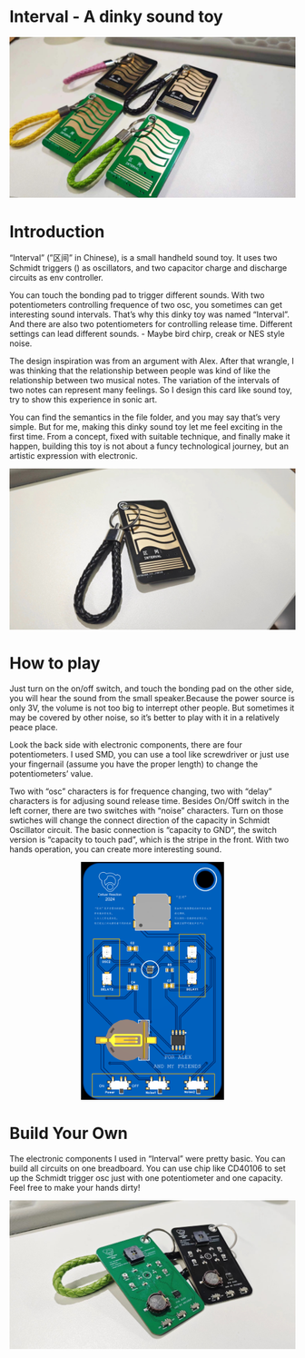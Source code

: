 # Interval - A dinky sound toy

![](Images/photo1.jpg)

# Introduction

“Interval” (”区间” in Chinese), is a small handheld sound toy. It uses two Schmidt triggers () as oscillators, and two capacitor charge and discharge circuits as env controller.

You can touch the bonding pad to trigger different sounds. With two potentiometers controlling frequence of two osc, you sometimes can get interesting sound intervals. That’s why this dinky toy was named “Interval”. And there are also two potentiometers for controlling release time. Different settings can lead different sounds. - Maybe bird chirp, creak or NES style noise.

The design inspiration was from an argument with Alex. After that wrangle, I was thinking that the relationship between people was kind of like the relationship between two musical notes. The variation of the intervals of two notes can represent many feelings. So I design this card like sound toy, try to show this experience in sonic art.

You can find the semantics in the file folder, and you may say that’s very simple. But for me, making this dinky sound toy let me feel exciting in the first time. From a concept, fixed with suitable technique, and finally make it happen, building this toy is not about a funcy technological journey, but an artistic expression with electronic.

![](Images/photo2.jpg)

# How to play

Just turn on the on/off switch, and touch the bonding pad on the other side, you will hear the sound from the small speaker.Because the power source is only 3V, the volume is not too big to interrept other people. But sometimes it may be covered by other noise, so it’s better to play with it in a relatively peace place.

Look the back side with electronic components, there are four potentiometers. I used SMD, you can use a tool like screwdriver or just use your fingernail (assume you have the proper length) to change the potentiometers’ value.

Two with “osc” characters is for frequence changing, two with “delay” characters is for adjusing sound release time. Besides On/Off switch in the left corner, there are two switches with “noise” characters. Turn on those swtiches will change the connect direction of the capacity in Schmidt Oscillator circuit. The basic connection is “capacity to GND”, the switch version is “capacity to touch pad”, which is the stripe in the front. With two hands operation, you can create more interesting sound.

<div align=center><img src="images/back.png" width=50%> </div>

# Build Your Own

The electronic components I used in “Interval” were pretty basic. You can build all circuits on one breadboard. You can use chip like CD40106 to set up the Schmidt trigger osc just with one potentiometer and one capacity. Feel free to make your hands dirty!

![](Images/photo3.jpg)